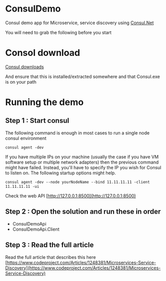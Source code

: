 # ConsulDemo
Consul demo app for Microservice, service discovery using [Consul.Net](https://github.com/PlayFab/consuldotnet)

You will need to grab the following before you start

# Consol download

[Consul downloads](https://www.consul.io/downloads.html)

And ensure that this is installed/extracted somewhere and that Consul.exe is on your path

# Running the demo

## Step 1 : Start consul


The following command is enough in most cases to run a single node consul environment
```
consul agent -dev
```

If you have multiple IPs on your machine (usually the case if you have VM software setup or multiple network adapters) then
the previous command might have failed. Instead, you'll have to specify the IP you wish for Consul to listen on. The following
startup options might help.

```
consul agent -dev --node yourNodeName --bind 11.11.11.11 -client 11.11.11.11 -ui
```

Check the web API  [http://127.0.0.1:8500](http://127.0.0.1:8500)


## Step 2 : Open the solution and run these in order
- ConsulDemoApi
- ConsulDemoApi.Client

## Step 3 : Read the full article 
Read the full article that describes this here [https://www.codeproject.com/Articles/1248381/Microservices-Service-Discovery](https://www.codeproject.com/Articles/1248381/Microservices-Service-Discovery)


